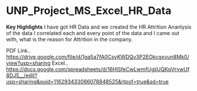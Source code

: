 # UNP_Project_MS_Excel_HR_Data

**Key Highlights**
I have got HR Data and we created the HR Attrition Ananlysis of the data
I correlated each and every point of the data and I came out with, what is the reason for Attrition in the company.

PDF Link.. https://drive.google.com/file/d/1ga5a7fA0CsyKWDQv3P2EOkcgxvun8Mk0/view?usp=sharing
Excel.. https://docs.google.com/spreadsheets/d/16HlSfeCwLwmfUgjjUQKqVrvwUf8DJ5__/edit?usp=sharing&ouid=116293433086078848525&rtpof=true&sd=true

